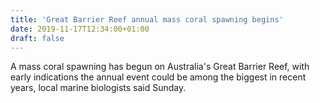```yaml
---
title: 'Great Barrier Reef annual mass coral spawning begins'
date: 2019-11-17T12:34:00+01:00
draft: false
---
```


A mass coral spawning has begun on Australia's Great Barrier Reef, with early indications the annual event could be among the biggest in recent years, local marine biologists said Sunday.